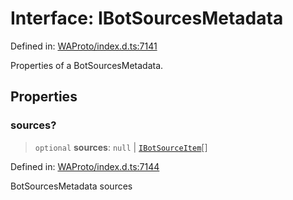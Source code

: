 # Interface: IBotSourcesMetadata

Defined in: [WAProto/index.d.ts:7141](https://github.com/Fokusdotid/bail/blob/8a30cf93a8ac726f06d1ad6578695812a8253e53/WAProto/index.d.ts#L7141)

Properties of a BotSourcesMetadata.

## Properties

### sources?

> `optional` **sources**: `null` \| [`IBotSourceItem`](../namespaces/BotSourcesMetadata/interfaces/IBotSourceItem.md)[]

Defined in: [WAProto/index.d.ts:7144](https://github.com/Fokusdotid/bail/blob/8a30cf93a8ac726f06d1ad6578695812a8253e53/WAProto/index.d.ts#L7144)

BotSourcesMetadata sources
